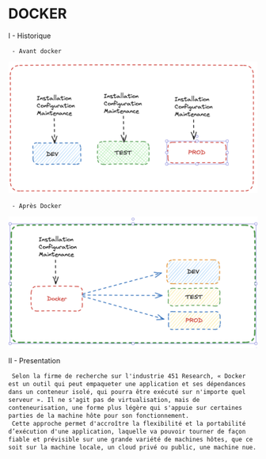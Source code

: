 # DOCKER

I - Historique

```
 - Avant docker
```
 ![alt text for screen readers](/cloud/docker/images/conf-before-docker.png)

```
 - Après Docker
```
 ![alt text for screen readers](/cloud/docker/images/conf-after-docker.md.png)


 II - Presentation
 ```
  Selon la firme de recherche sur l'industrie 451 Research, « Docker est un outil qui peut empaqueter une application et ses dépendances dans un conteneur isolé, qui pourra être exécuté sur n'importe quel serveur ». Il ne s'agit pas de virtualisation, mais de conteneurisation, une forme plus légère qui s'appuie sur certaines parties de la machine hôte pour son fonctionnement. 
  Cette approche permet d'accroître la flexibilité et la portabilité d’exécution d'une application, laquelle va pouvoir tourner de façon fiable et prévisible sur une grande variété de machines hôtes, que ce soit sur la machine locale, un cloud privé ou public, une machine nue.

 ```